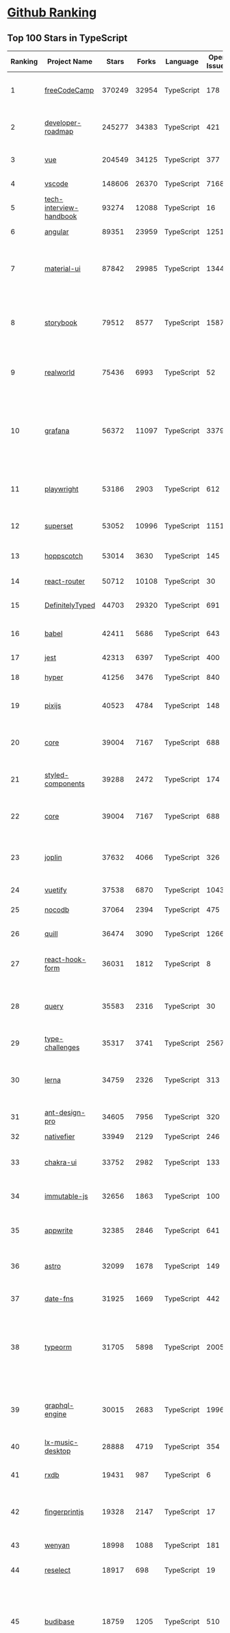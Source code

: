[Github Ranking](../README.md)
==========

## Top 100 Stars in TypeScript

| Ranking | Project Name | Stars | Forks | Language | Open Issues | Description | Last Commit |
| ------- | ------------ | ----- | ----- | -------- | ----------- | ----------- | ----------- |
| 1 | [freeCodeCamp](https://github.com/freeCodeCamp/freeCodeCamp) | 370249 | 32954 | TypeScript | 178 | freeCodeCamp.org's open-source codebase and curriculum. Learn to code for free. | 2023-07-25T08:53:27Z |
| 2 | [developer-roadmap](https://github.com/kamranahmedse/developer-roadmap) | 245277 | 34383 | TypeScript | 421 | Interactive roadmaps, guides and other educational content to help developers grow in their careers. | 2023-07-24T22:52:08Z |
| 3 | [vue](https://github.com/vuejs/vue) | 204549 | 34125 | TypeScript | 377 | This is the repo for Vue 2. For Vue 3, go to https://github.com/vuejs/core | 2023-07-22T14:46:47Z |
| 4 | [vscode](https://github.com/microsoft/vscode) | 148606 | 26370 | TypeScript | 7168 | Visual Studio Code | 2023-07-25T07:31:26Z |
| 5 | [tech-interview-handbook](https://github.com/yangshun/tech-interview-handbook) | 93274 | 12088 | TypeScript | 16 | 💯 Curated coding interview preparation materials for busy software engineers | 2023-07-19T11:22:22Z |
| 6 | [angular](https://github.com/angular/angular) | 89351 | 23959 | TypeScript | 1251 | The modern web developer’s platform | 2023-07-25T06:32:25Z |
| 7 | [material-ui](https://github.com/mui/material-ui) | 87842 | 29985 | TypeScript | 1344 | MUI Core: Ready-to-use foundational React components, free forever. It includes Material UI, which implements Google's Material Design. | 2023-07-25T09:03:54Z |
| 8 | [storybook](https://github.com/storybookjs/storybook) | 79512 | 8577 | TypeScript | 1587 | Storybook is a frontend workshop for building UI components and pages in isolation. Made for UI development, testing, and documentation.  | 2023-07-25T08:53:58Z |
| 9 | [realworld](https://github.com/gothinkster/realworld) | 75436 | 6993 | TypeScript | 52 | "The mother of all demo apps" — Exemplary fullstack Medium.com clone powered by React, Angular, Node, Django, and many more | 2023-07-24T16:28:45Z |
| 10 | [grafana](https://github.com/grafana/grafana) | 56372 | 11097 | TypeScript | 3379 | The open and composable observability and data visualization platform. Visualize metrics, logs, and traces from multiple sources like Prometheus, Loki, Elasticsearch, InfluxDB, Postgres and many more.  | 2023-07-25T09:01:03Z |
| 11 | [playwright](https://github.com/microsoft/playwright) | 53186 | 2903 | TypeScript | 612 | Playwright is a framework for Web Testing and Automation. It allows testing Chromium, Firefox and WebKit with a single API.  | 2023-07-25T08:51:31Z |
| 12 | [superset](https://github.com/apache/superset) | 53052 | 10996 | TypeScript | 1151 | Apache Superset is a Data Visualization and Data Exploration Platform | 2023-07-25T07:43:25Z |
| 13 | [hoppscotch](https://github.com/hoppscotch/hoppscotch) | 53014 | 3630 | TypeScript | 145 | 👽 Open source API development ecosystem - https://hoppscotch.io | 2023-07-25T07:43:27Z |
| 14 | [react-router](https://github.com/remix-run/react-router) | 50712 | 10108 | TypeScript | 30 | Declarative routing for React | 2023-07-24T21:06:12Z |
| 15 | [DefinitelyTyped](https://github.com/DefinitelyTyped/DefinitelyTyped) | 44703 | 29320 | TypeScript | 691 | The repository for high quality TypeScript type definitions. | 2023-07-25T08:48:40Z |
| 16 | [babel](https://github.com/babel/babel) | 42411 | 5686 | TypeScript | 643 | 🐠 Babel is a compiler for writing next generation JavaScript. | 2023-07-24T19:37:40Z |
| 17 | [jest](https://github.com/jestjs/jest) | 42313 | 6397 | TypeScript | 400 | Delightful JavaScript Testing. | 2023-07-25T09:03:47Z |
| 18 | [hyper](https://github.com/vercel/hyper) | 41256 | 3476 | TypeScript | 840 | A terminal built on web technologies | 2023-07-25T08:22:59Z |
| 19 | [pixijs](https://github.com/pixijs/pixijs) | 40523 | 4784 | TypeScript | 148 | The HTML5 Creation Engine: Create beautiful digital content with the fastest, most flexible 2D WebGL renderer. | 2023-07-24T09:04:59Z |
| 20 | [core](https://github.com/vuejs/core) | 39004 | 7167 | TypeScript | 688 | 🖖 Vue.js is a progressive, incrementally-adoptable JavaScript framework for building UI on the web. | 2023-07-25T02:45:15Z |
| 21 | [styled-components](https://github.com/styled-components/styled-components) | 39288 | 2472 | TypeScript | 174 | Visual primitives for the component age. Use the best bits of ES6 and CSS to style your apps without stress 💅 | 2023-07-24T22:42:09Z |
| 22 | [core](https://github.com/vuejs/core) | 39004 | 7167 | TypeScript | 688 | 🖖 Vue.js is a progressive, incrementally-adoptable JavaScript framework for building UI on the web. | 2023-07-25T02:45:15Z |
| 23 | [joplin](https://github.com/laurent22/joplin) | 37632 | 4066 | TypeScript | 326 | Joplin - the secure note taking and to-do app with synchronisation capabilities for Windows, macOS, Linux, Android and iOS. | 2023-07-25T06:46:23Z |
| 24 | [vuetify](https://github.com/vuetifyjs/vuetify) | 37538 | 6870 | TypeScript | 1043 | 🐉 Vue Component Framework | 2023-07-25T07:50:23Z |
| 25 | [nocodb](https://github.com/nocodb/nocodb) | 37064 | 2394 | TypeScript | 475 | 🔥 🔥 🔥 Open Source Airtable Alternative | 2023-07-24T12:24:34Z |
| 26 | [quill](https://github.com/quilljs/quill) | 36474 | 3090 | TypeScript | 1266 | Quill is a modern WYSIWYG editor built for compatibility and extensibility. | 2023-07-25T04:54:36Z |
| 27 | [react-hook-form](https://github.com/react-hook-form/react-hook-form) | 36031 | 1812 | TypeScript | 8 | 📋 React Hooks for form state management and validation (Web + React Native) | 2023-07-25T08:50:51Z |
| 28 | [query](https://github.com/TanStack/query) | 35583 | 2316 | TypeScript | 30 | 🤖 Powerful asynchronous state management, server-state utilities and data fetching for the web. TS/JS, React Query, Solid Query, Svelte Query and Vue Query. | 2023-07-25T08:04:46Z |
| 29 | [type-challenges](https://github.com/type-challenges/type-challenges) | 35317 | 3741 | TypeScript | 25678 | Collection of TypeScript type challenges with online judge | 2023-07-20T17:43:01Z |
| 30 | [lerna](https://github.com/lerna/lerna) | 34759 | 2326 | TypeScript | 313 | :dragon: Lerna is a fast, modern build system for managing and publishing multiple JavaScript/TypeScript packages from the same repository. | 2023-07-24T14:34:21Z |
| 31 | [ant-design-pro](https://github.com/ant-design/ant-design-pro) | 34605 | 7956 | TypeScript | 320 | 👨🏻‍💻👩🏻‍💻 Use Ant Design like a Pro! | 2023-07-20T17:45:33Z |
| 32 | [nativefier](https://github.com/nativefier/nativefier) | 33949 | 2129 | TypeScript | 246 | Make any web page a desktop application | 2023-07-20T20:15:39Z |
| 33 | [chakra-ui](https://github.com/chakra-ui/chakra-ui) | 33752 | 2982 | TypeScript | 133 | ⚡️ Simple, Modular & Accessible UI Components for your React Applications | 2023-07-24T16:03:34Z |
| 34 | [immutable-js](https://github.com/immutable-js/immutable-js) | 32656 | 1863 | TypeScript | 100 | Immutable persistent data collections for Javascript which increase efficiency and simplicity. | 2023-07-11T20:52:33Z |
| 35 | [appwrite](https://github.com/appwrite/appwrite) | 32385 | 2846 | TypeScript | 641 | Build Fast. Scale Big. All in One Place. Cloud is now available in public beta. 🌩 | 2023-07-25T08:52:51Z |
| 36 | [astro](https://github.com/withastro/astro) | 32099 | 1678 | TypeScript | 149 | The all-in-one web framework designed for speed. ⭐️ Star to support our work! | 2023-07-25T08:40:06Z |
| 37 | [date-fns](https://github.com/date-fns/date-fns) | 31925 | 1669 | TypeScript | 442 | ⏳ Modern JavaScript date utility library ⌛️ | 2023-07-24T16:09:21Z |
| 38 | [typeorm](https://github.com/typeorm/typeorm) | 31705 | 5898 | TypeScript | 2005 | ORM for TypeScript and JavaScript. Supports MySQL, PostgreSQL, MariaDB, SQLite, MS SQL Server, Oracle, SAP Hana, WebSQL databases. Works in NodeJS, Browser, Ionic, Cordova and Electron platforms. | 2023-07-24T17:34:44Z |
| 39 | [graphql-engine](https://github.com/hasura/graphql-engine) | 30015 | 2683 | TypeScript | 1996 | Blazing fast, instant realtime GraphQL APIs on your DB with fine grained access control, also trigger webhooks on database events. | 2023-07-25T06:09:34Z |
| 40 | [lx-music-desktop](https://github.com/lyswhut/lx-music-desktop) | 28888 | 4719 | TypeScript | 354 | 一个基于 electron 的音乐软件 | 2023-07-25T07:49:35Z |
| 41 | [rxdb](https://github.com/pubkey/rxdb) | 19431 | 987 | TypeScript | 6 | A fast, offline-first, reactive Database for JavaScript Applications https://rxdb.info/ | 2023-07-25T07:39:53Z |
| 42 | [fingerprintjs](https://github.com/fingerprintjs/fingerprintjs) | 19328 | 2147 | TypeScript | 17 | Browser fingerprinting library. Compared to Fingerprint Identification, has limited accuracy (40 - 60%). | 2023-07-24T08:20:22Z |
| 43 | [wenyan](https://github.com/wenyan-lang/wenyan) | 18998 | 1088 | TypeScript | 181 | 文言文編程語言 A programming language for the ancient Chinese. | 2023-02-11T22:49:40Z |
| 44 | [reselect](https://github.com/reduxjs/reselect) | 18917 | 698 | TypeScript | 19 | Selector library for Redux | 2023-06-06T02:21:44Z |
| 45 | [budibase](https://github.com/Budibase/budibase) | 18759 | 1205 | TypeScript | 510 | Low code platform for creating internal tools, workflows, and admin panels in minutes. Supports PostgreSQL, MySQL, MSSQL, MongoDB, Rest API, Docker, K8s, and more 🚀. Budibase, the low code platform you'll enjoy using ⚡   | 2023-07-24T17:29:52Z |
| 46 | [quivr](https://github.com/StanGirard/quivr) | 18502 | 1926 | TypeScript | 206 | 🧠 Dump all your files and chat with it using your Generative AI Second Brain using LLMs ( GPT 3.5/4, Private, Anthropic, VertexAI ) & Embeddings 🧠  | 2023-07-25T08:20:12Z |
| 47 | [nx](https://github.com/nrwl/nx) | 18416 | 1890 | TypeScript | 633 | Smart, Fast and Extensible Build System | 2023-07-25T08:34:51Z |
| 48 | [grapesjs](https://github.com/GrapesJS/grapesjs) | 18283 | 3493 | TypeScript | 69 | Free and Open source Web Builder Framework. Next generation tool for building templates without coding | 2023-07-20T11:19:46Z |
| 49 | [tfjs](https://github.com/tensorflow/tfjs) | 17567 | 1887 | TypeScript | 399 | A WebGL accelerated JavaScript library for training and deploying ML models. | 2023-07-25T00:36:13Z |
| 50 | [visx](https://github.com/airbnb/visx) | 17478 | 688 | TypeScript | 116 | 🐯 visx \| visualization components | 2023-07-11T20:50:16Z |
| 51 | [openai-translator](https://github.com/openai-translator/openai-translator) | 17415 | 1272 | TypeScript | 244 | 基于 ChatGPT API 的划词翻译浏览器插件和跨平台桌面端应用    -    Browser extension and cross-platform desktop application for translation based on ChatGPT API. | 2023-07-25T08:32:45Z |
| 52 | [darkreader](https://github.com/darkreader/darkreader) | 17043 | 2181 | TypeScript | 904 | Dark Reader Chrome and Firefox extension | 2023-07-25T08:46:38Z |
| 53 | [sst](https://github.com/serverless-stack/sst) | 17039 | 1464 | TypeScript | 633 | 💥 SST makes it easy to build full-stack serverless apps. | 2023-07-25T06:59:30Z |
| 54 | [bit](https://github.com/teambit/bit) | 16846 | 931 | TypeScript | 85 | A tool for composable software development. | 2023-07-25T04:11:20Z |
| 55 | [tui.editor](https://github.com/nhn/tui.editor) | 16148 | 1653 | TypeScript | 452 | 🍞📝 Markdown WYSIWYG Editor. GFM Standard + Chart & UML Extensible. | 2023-07-24T15:45:34Z |
| 56 | [CopyTranslator](https://github.com/CopyTranslator/CopyTranslator) | 16054 | 1901 | TypeScript | 103 | Foreign language reading and translation assistant based on copy and translate. | 2023-03-13T18:49:31Z |
| 57 | [vueuse](https://github.com/vueuse/vueuse) | 16048 | 2009 | TypeScript | 66 | Collection of essential Vue Composition Utilities for Vue 2 and 3 | 2023-07-25T08:43:30Z |
| 58 | [upscayl](https://github.com/upscayl/upscayl) | 16023 | 650 | TypeScript | 40 | 🆙 Upscayl - Free and Open Source AI Image Upscaler for Linux, MacOS and Windows built with Linux-First philosophy. | 2023-07-23T18:28:17Z |
| 59 | [wangEditor](https://github.com/wangeditor-team/wangEditor) | 15838 | 3109 | TypeScript | 431 | wangEditor —— 开源 Web 富文本编辑器 | 2023-07-18T08:11:29Z |
| 60 | [flatpickr](https://github.com/flatpickr/flatpickr) | 15673 | 1423 | TypeScript | 635 | lightweight, powerful javascript datetimepicker with no dependencies | 2023-07-20T08:10:31Z |
| 61 | [electron-react-boilerplate](https://github.com/electron-react-boilerplate/electron-react-boilerplate) | 21634 | 3696 | TypeScript | 71 | A Foundation for Scalable Cross-Platform Apps | 2023-07-19T05:38:42Z |
| 62 | [refined-github](https://github.com/refined-github/refined-github) | 21468 | 1465 | TypeScript | 116 | :octocat: Browser extension that simplifies the GitHub interface and adds useful features | 2023-07-25T08:16:33Z |
| 63 | [lens](https://github.com/lensapp/lens) | 21286 | 1311 | TypeScript | 911 | Lens - The way the world runs Kubernetes | 2023-07-21T12:45:03Z |
| 64 | [SwitchHosts](https://github.com/oldj/SwitchHosts) | 20711 | 2292 | TypeScript | 349 | Switch hosts quickly! | 2023-07-19T15:34:38Z |
| 65 | [mantine](https://github.com/mantinedev/mantine) | 20593 | 1437 | TypeScript | 120 | A fully featured React components library | 2023-07-24T06:11:48Z |
| 66 | [AFFiNE](https://github.com/toeverything/AFFiNE) | 20228 | 1255 | TypeScript | 162 | There can be more than Notion and Miro. AFFiNE is a next-gen knowledge base that brings planning, sorting and creating all together. Privacy first, open-source, customizable and ready to use.  | 2023-07-25T09:01:16Z |
| 67 | [jitsi-meet](https://github.com/jitsi/jitsi-meet) | 20065 | 6254 | TypeScript | 305 | Jitsi Meet - Secure, Simple and Scalable Video Conferences that you use as a standalone app or embed in your web application. | 2023-07-25T08:54:56Z |
| 68 | [outline](https://github.com/outline/outline) | 19940 | 1675 | TypeScript | 70 | The fastest knowledge base for growing teams. Beautiful, realtime collaborative, feature packed, and markdown compatible. | 2023-07-25T03:21:58Z |
| 69 | [graphql-js](https://github.com/graphql/graphql-js) | 19628 | 2137 | TypeScript | 162 | A reference implementation of GraphQL for JavaScript | 2023-07-21T09:26:20Z |
| 70 | [typescript-book](https://github.com/basarat/typescript-book) | 19592 | 2476 | TypeScript | 112 | :books: The definitive guide to TypeScript and possibly the best TypeScript book :book:. Free and Open Source 🌹 | 2023-07-23T23:44:51Z |
| 71 | [NativeBase](https://github.com/GeekyAnts/NativeBase) | 19554 | 2407 | TypeScript | 249 | Mobile-first, accessible components for React Native & Web to build consistent UI across Android, iOS and Web. | 2023-07-12T18:30:16Z |
| 72 | [rxdb](https://github.com/pubkey/rxdb) | 19431 | 987 | TypeScript | 6 | A fast, offline-first, reactive Database for JavaScript Applications https://rxdb.info/ | 2023-07-25T07:39:53Z |
| 73 | [fingerprintjs](https://github.com/fingerprintjs/fingerprintjs) | 19328 | 2147 | TypeScript | 17 | Browser fingerprinting library. Compared to Fingerprint Identification, has limited accuracy (40 - 60%). | 2023-07-24T08:20:22Z |
| 74 | [upterm](https://github.com/railsware/upterm) | 19327 | 652 | TypeScript | 219 | A terminal emulator for the 21st century. | 2019-05-20T17:42:14Z |
| 75 | [squoosh](https://github.com/GoogleChromeLabs/squoosh) | 19191 | 1336 | TypeScript | 117 | Make images smaller using best-in-class codecs, right in the browser. | 2023-07-19T14:58:06Z |
| 76 | [medusa](https://github.com/medusajs/medusa) | 18939 | 1431 | TypeScript | 181 | Building blocks for digital commerce | 2023-07-25T08:56:36Z |
| 77 | [reselect](https://github.com/reduxjs/reselect) | 18917 | 698 | TypeScript | 19 | Selector library for Redux | 2023-06-06T02:21:44Z |
| 78 | [apollo-client](https://github.com/apollographql/apollo-client) | 18837 | 2585 | TypeScript | 469 | :rocket:  A fully-featured, production ready caching GraphQL client for every UI framework and GraphQL server. | 2023-07-25T07:57:32Z |
| 79 | [create-t3-app](https://github.com/t3-oss/create-t3-app) | 18734 | 806 | TypeScript | 20 | The best way to start a full-stack, typesafe Next.js app  | 2023-07-24T10:17:22Z |
| 80 | [quivr](https://github.com/StanGirard/quivr) | 18502 | 1926 | TypeScript | 206 | 🧠 Dump all your files and chat with it using your Generative AI Second Brain using LLMs ( GPT 3.5/4, Private, Anthropic, VertexAI ) & Embeddings 🧠  | 2023-07-25T08:20:12Z |
| 81 | [vant](https://github.com/youzan/vant) | 21637 | 9503 | TypeScript | 25 | A lightweight, customizable Vue UI library for mobile web apps. | 2023-07-25T07:47:55Z |
| 82 | [electron-react-boilerplate](https://github.com/electron-react-boilerplate/electron-react-boilerplate) | 21634 | 3696 | TypeScript | 71 | A Foundation for Scalable Cross-Platform Apps | 2023-07-19T05:38:42Z |
| 83 | [refined-github](https://github.com/refined-github/refined-github) | 21468 | 1465 | TypeScript | 116 | :octocat: Browser extension that simplifies the GitHub interface and adds useful features | 2023-07-25T08:16:33Z |
| 84 | [lens](https://github.com/lensapp/lens) | 21286 | 1311 | TypeScript | 911 | Lens - The way the world runs Kubernetes | 2023-07-21T12:45:03Z |
| 85 | [Babylon.js](https://github.com/BabylonJS/Babylon.js) | 21069 | 3210 | TypeScript | 90 | Babylon.js is a powerful, beautiful, simple, and open game and rendering engine packed into a friendly JavaScript framework. | 2023-07-24T21:12:18Z |
| 86 | [yup](https://github.com/jquense/yup) | 20810 | 889 | TypeScript | 122 | Dead simple Object schema validation | 2023-07-19T11:58:09Z |
| 87 | [lenster](https://github.com/lensterxyz/lenster) | 20780 | 1223 | TypeScript | 173 | Lenster is a decentralized and permissionless social media app built with Lens Protocol 🌿 | 2023-07-25T08:17:36Z |
| 88 | [generator-jhipster](https://github.com/jhipster/generator-jhipster) | 20736 | 4012 | TypeScript | 285 | JHipster is a development platform to quickly generate, develop, & deploy modern web applications & microservice architectures. | 2023-07-25T08:46:44Z |
| 89 | [SwitchHosts](https://github.com/oldj/SwitchHosts) | 20711 | 2292 | TypeScript | 349 | Switch hosts quickly! | 2023-07-19T15:34:38Z |
| 90 | [recharts](https://github.com/recharts/recharts) | 20698 | 1570 | TypeScript | 476 | Redefined chart library built with React and D3 | 2023-07-22T13:07:54Z |
| 91 | [redoc](https://github.com/Redocly/redoc) | 20602 | 2203 | TypeScript | 400 | 📘  OpenAPI/Swagger-generated API Reference Documentation | 2023-07-21T16:40:21Z |
| 92 | [mantine](https://github.com/mantinedev/mantine) | 20593 | 1437 | TypeScript | 120 | A fully featured React components library | 2023-07-24T06:11:48Z |
| 93 | [tiptap](https://github.com/ueberdosis/tiptap) | 20287 | 1788 | TypeScript | 219 | The headless editor framework for web artisans. | 2023-07-23T22:40:56Z |
| 94 | [AFFiNE](https://github.com/toeverything/AFFiNE) | 20228 | 1255 | TypeScript | 162 | There can be more than Notion and Miro. AFFiNE is a next-gen knowledge base that brings planning, sorting and creating all together. Privacy first, open-source, customizable and ready to use.  | 2023-07-25T09:01:16Z |
| 95 | [jitsi-meet](https://github.com/jitsi/jitsi-meet) | 20065 | 6254 | TypeScript | 305 | Jitsi Meet - Secure, Simple and Scalable Video Conferences that you use as a standalone app or embed in your web application. | 2023-07-25T08:54:56Z |
| 96 | [outline](https://github.com/outline/outline) | 19940 | 1675 | TypeScript | 70 | The fastest knowledge base for growing teams. Beautiful, realtime collaborative, feature packed, and markdown compatible. | 2023-07-25T03:21:58Z |
| 97 | [graphql-js](https://github.com/graphql/graphql-js) | 19628 | 2137 | TypeScript | 162 | A reference implementation of GraphQL for JavaScript | 2023-07-21T09:26:20Z |
| 98 | [typescript-book](https://github.com/basarat/typescript-book) | 19592 | 2476 | TypeScript | 112 | :books: The definitive guide to TypeScript and possibly the best TypeScript book :book:. Free and Open Source 🌹 | 2023-07-23T23:44:51Z |
| 99 | [NativeBase](https://github.com/GeekyAnts/NativeBase) | 19554 | 2407 | TypeScript | 249 | Mobile-first, accessible components for React Native & Web to build consistent UI across Android, iOS and Web. | 2023-07-12T18:30:16Z |
| 100 | [rxdb](https://github.com/pubkey/rxdb) | 19431 | 987 | TypeScript | 6 | A fast, offline-first, reactive Database for JavaScript Applications https://rxdb.info/ | 2023-07-25T07:39:53Z |

